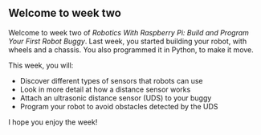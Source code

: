 [comment]: # (
Is this step open? Y/N
If so, short description of this step:
Related links:
Related files:
)

## Welcome to week two

Welcome to week two of *Robotics With Raspberry Pi: Build and Program Your First Robot Buggy*. Last week, you started building your robot, with wheels and a chassis. You also programmed it in Python, to make it move.

This week, you will:

+ Discover different types of sensors that robots can use
+ Look in more detail at how a distance sensor works
+ Attach an ultrasonic distance sensor (UDS) to your buggy
+ Program your robot to avoid obstacles detected by the UDS

I hope you enjoy the week!
